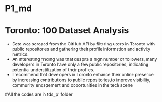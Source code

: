 # P1_md
# Toronto: 100 Dataset Analysis

- Data was scraped from the GitHub API by filtering users in Toronto with public repositories and gathering their profile information and activity metrics.
- An interesting finding was that despite a high number of followers, many developers in Toronto have only a few public repositories, indicating potential underutilization of their profiles.
- I recommend that developers in Toronto enhance their online presence by increasing contributions to public repositories,to improve visibility, community engagement and opportunities in the tech scene.
 


#All the codes are in tds_p1 folder
